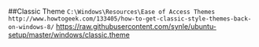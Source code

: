 ##Classic Theme
`C:\Windows\Resources\Ease of Access Themes`
`http://www.howtogeek.com/133405/how-to-get-classic-style-themes-back-on-windows-8/`
https://raw.githubusercontent.com/synle/ubuntu-setup/master/windows/classic.theme
